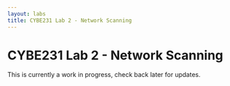 ```yaml
---
layout: labs
title: CYBE231 Lab 2 - Network Scanning
---
```

# CYBE231 Lab 2 - Network Scanning

This is currently a work in progress, check back later for updates.

